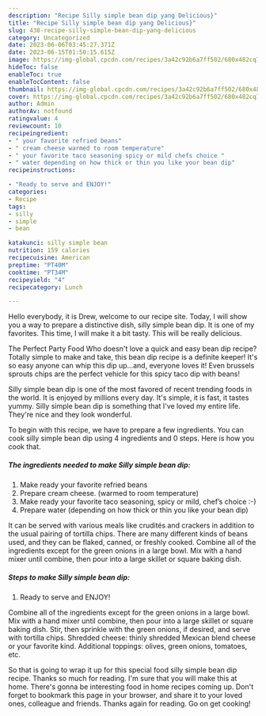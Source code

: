 ```yaml
---
description: "Recipe Silly simple bean dip yang Delicious}"
title: "Recipe Silly simple bean dip yang Delicious}"
slug: 438-recipe-silly-simple-bean-dip-yang-delicious
category: Uncategorized
date: 2023-06-06T03:45:27.371Z
date: 2023-06-15T01:50:15.615Z
image: https://img-global.cpcdn.com/recipes/3a42c92b6a7ff502/680x482cq70/silly-simple-bean-dip-recipe-main-photo.jpg
hideToc: false
enableToc: true
enableTocContent: false
thumbnail: https://img-global.cpcdn.com/recipes/3a42c92b6a7ff502/680x482cq70/silly-simple-bean-dip-recipe-main-photo.jpg
cover: https://img-global.cpcdn.com/recipes/3a42c92b6a7ff502/680x482cq70/silly-simple-bean-dip-recipe-main-photo.jpg
author: Admin
authorAv: notfound
ratingvalue: 4
reviewcount: 10
recipeingredient:
- " your favorite refried beans"
- " cream cheese warmed to room temperature"
- " your favorite taco seasoning spicy or mild chefs choice "
- " water depending on how thick or thin you like your bean dip"
recipeinstructions:

- "Ready to serve and ENJOY!"
categories:
- Recipe
tags:
- silly
- simple
- bean

katakunci: silly simple bean 
nutrition: 159 calories
recipecuisine: American
preptime: "PT40M"
cooktime: "PT34M"
recipeyield: "4"
recipecategory: Lunch

---
```



Hello everybody, it is Drew, welcome to our recipe site. Today, I will show you a way to prepare a distinctive dish, silly simple bean dip. It is one of my favorites. This time, I will make it a bit tasty. This will be really delicious.

The Perfect Party Food Who doesn&#39;t love a quick and easy bean dip recipe? Totally simple to make and take, this bean dip recipe is a definite keeper! It&#39;s so easy anyone can whip this dip up…and, everyone loves it! Even brussels sprouts chips are the perfect vehicle for this spicy taco dip with beans!

Silly simple bean dip is one of the most favored of recent trending foods in the world. It is enjoyed by millions every day. It's simple, it is fast, it tastes yummy. Silly simple bean dip is something that I've loved my entire life. They're nice and they look wonderful.


To begin with this recipe, we have to prepare a few ingredients. You can cook silly simple bean dip using 4 ingredients and 0 steps. Here is how you cook that.

<!--inarticleads1-->

##### The ingredients needed to make Silly simple bean dip:

1. Make ready  your favorite refried beans
1. Prepare  cream cheese. (warmed to room temperature)
1. Make ready  your favorite taco seasoning, spicy or mild, chef’s choice :-)
1. Prepare  water (depending on how thick or thin you like your bean dip)


It can be served with various meals like crudités and crackers in addition to the usual pairing of tortilla chips. There are many different kinds of beans used, and they can be flaked, canned, or freshly cooked. Combine all of the ingredients except for the green onions in a large bowl. Mix with a hand mixer until combine, then pour into a large skillet or square baking dish. 

<!--inarticleads2-->

##### Steps to make Silly simple bean dip:


1. Ready to serve and ENJOY!

Combine all of the ingredients except for the green onions in a large bowl. Mix with a hand mixer until combine, then pour into a large skillet or square baking dish. Stir, then sprinkle with the green onions, if desired, and serve with tortilla chips. Shredded cheese: thinly shredded Mexican blend cheese or your favorite kind. Additional toppings: olives, green onions, tomatoes, etc. 

So that is going to wrap it up for this special food silly simple bean dip recipe. Thanks so much for reading. I'm sure that you will make this at home. There's gonna be interesting food in home recipes coming up. Don't forget to bookmark this page in your browser, and share it to your loved ones, colleague and friends. Thanks again for reading. Go on get cooking!
